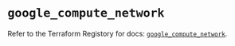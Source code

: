 # `google_compute_network`

Refer to the Terraform Registory for docs: [`google_compute_network`](https://registry.terraform.io/providers/hashicorp/google/4.66.0/docs/resources/compute_network).
